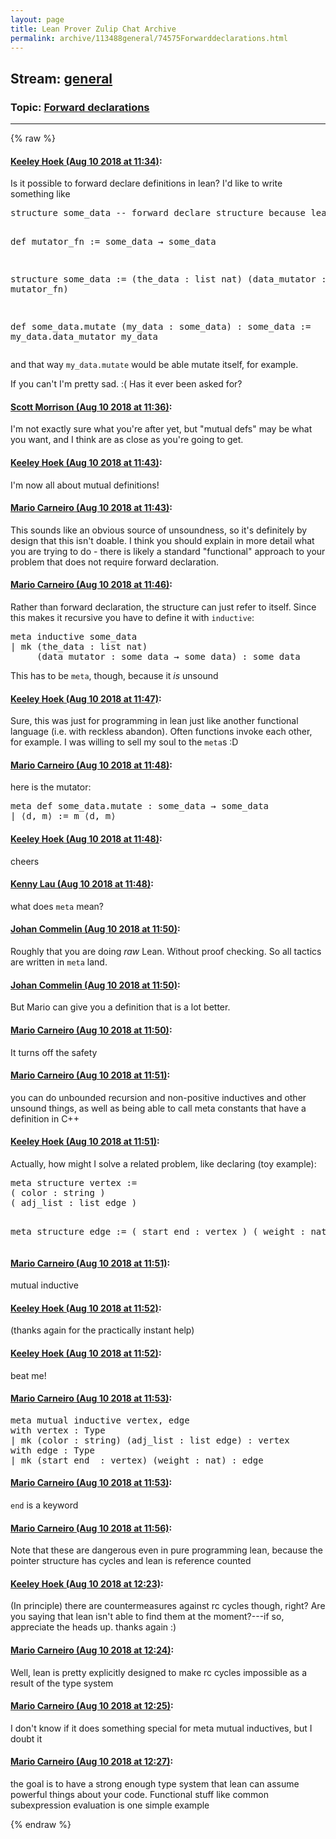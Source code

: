 ```yaml
---
layout: page
title: Lean Prover Zulip Chat Archive 
permalink: archive/113488general/74575Forwarddeclarations.html
---
```


## Stream: [general](index.html)
### Topic: [Forward declarations](74575Forwarddeclarations.html)

---


{% raw %}
#### [ Keeley Hoek (Aug 10 2018 at 11:34)](https://leanprover.zulipchat.com/#narrow/stream/113488-general/topic/Forward%20declarations/near/131227150):
<p>Is it possible to forward declare definitions in lean? I'd like to write something like</p>
<div class="codehilite"><pre><span></span>structure some_data -- forward declare structure because lean can&#39;t look ahead

def mutator_fn := some_data → some_data

structure some_data :=
  (the_data : list nat)
  (data_mutator : mutator_fn)

def some_data.mutate (my_data : some_data) : some_data := my_data.data_mutator my_data
</pre></div>


<p>and that way <code>my_data.mutate</code> would be able mutate itself, for example.</p>
<p>If you can't I'm pretty sad. :( Has it ever been asked for?</p>

#### [ Scott Morrison (Aug 10 2018 at 11:36)](https://leanprover.zulipchat.com/#narrow/stream/113488-general/topic/Forward%20declarations/near/131227260):
<p>I'm not exactly sure what you're after yet, but "mutual defs" may be what you want, and I think are as close as you're going to get.</p>

#### [ Keeley Hoek (Aug 10 2018 at 11:43)](https://leanprover.zulipchat.com/#narrow/stream/113488-general/topic/Forward%20declarations/near/131227578):
<p>I'm now all about mutual definitions!</p>

#### [ Mario Carneiro (Aug 10 2018 at 11:43)](https://leanprover.zulipchat.com/#narrow/stream/113488-general/topic/Forward%20declarations/near/131227588):
<p>This sounds like an obvious source of unsoundness, so it's definitely by design that this isn't doable. I think you should explain in more detail what you are trying to do - there is likely a standard "functional" approach to your problem that does not require forward declaration.</p>

#### [ Mario Carneiro (Aug 10 2018 at 11:46)](https://leanprover.zulipchat.com/#narrow/stream/113488-general/topic/Forward%20declarations/near/131227747):
<p>Rather than forward declaration, the structure can just refer to itself. Since this makes it recursive you have to define it with <code>inductive</code>:</p>
<div class="codehilite"><pre><span></span>meta inductive some_data
| mk (the_data : list nat)
     (data_mutator : some_data → some_data) : some_data
</pre></div>


<p>This has to be <code>meta</code>, though, because it <em>is</em> unsound</p>

#### [ Keeley Hoek (Aug 10 2018 at 11:47)](https://leanprover.zulipchat.com/#narrow/stream/113488-general/topic/Forward%20declarations/near/131227775):
<p>Sure, this was just for programming in lean just like another functional language (i.e. with reckless abandon). Often functions invoke each other, for example. I was willing to sell my soul to the <code>meta</code>s :D</p>

#### [ Mario Carneiro (Aug 10 2018 at 11:48)](https://leanprover.zulipchat.com/#narrow/stream/113488-general/topic/Forward%20declarations/near/131227827):
<p>here is the mutator:</p>
<div class="codehilite"><pre><span></span>meta def some_data.mutate : some_data → some_data
| ⟨d, m⟩ := m ⟨d, m⟩
</pre></div>

#### [ Keeley Hoek (Aug 10 2018 at 11:48)](https://leanprover.zulipchat.com/#narrow/stream/113488-general/topic/Forward%20declarations/near/131227844):
<p>cheers</p>

#### [ Kenny Lau (Aug 10 2018 at 11:48)](https://leanprover.zulipchat.com/#narrow/stream/113488-general/topic/Forward%20declarations/near/131227848):
<p>what does <code>meta</code> mean?</p>

#### [ Johan Commelin (Aug 10 2018 at 11:50)](https://leanprover.zulipchat.com/#narrow/stream/113488-general/topic/Forward%20declarations/near/131227901):
<p>Roughly that you are doing <em>raw</em> Lean. Without proof checking. So all tactics are written in <code>meta</code> land.</p>

#### [ Johan Commelin (Aug 10 2018 at 11:50)](https://leanprover.zulipchat.com/#narrow/stream/113488-general/topic/Forward%20declarations/near/131227918):
<p>But Mario can give you a definition that is a lot better.</p>

#### [ Mario Carneiro (Aug 10 2018 at 11:50)](https://leanprover.zulipchat.com/#narrow/stream/113488-general/topic/Forward%20declarations/near/131227919):
<p>It turns off the safety</p>

#### [ Mario Carneiro (Aug 10 2018 at 11:51)](https://leanprover.zulipchat.com/#narrow/stream/113488-general/topic/Forward%20declarations/near/131227946):
<p>you can do unbounded recursion and non-positive inductives and other unsound things, as well as being able to call meta constants that have a definition in C++</p>

#### [ Keeley Hoek (Aug 10 2018 at 11:51)](https://leanprover.zulipchat.com/#narrow/stream/113488-general/topic/Forward%20declarations/near/131227961):
<p>Actually, how might I solve a related problem, like declaring (toy example):</p>
<div class="codehilite"><pre><span></span>meta structure vertex :=
( color : string )
( adj_list : list edge )

meta structure edge :=
( start end : vertex )
( weight : nat )
</pre></div>

#### [ Mario Carneiro (Aug 10 2018 at 11:51)](https://leanprover.zulipchat.com/#narrow/stream/113488-general/topic/Forward%20declarations/near/131227962):
<p>mutual inductive</p>

#### [ Keeley Hoek (Aug 10 2018 at 11:52)](https://leanprover.zulipchat.com/#narrow/stream/113488-general/topic/Forward%20declarations/near/131228003):
<p>(thanks again for the practically instant help)</p>

#### [ Keeley Hoek (Aug 10 2018 at 11:52)](https://leanprover.zulipchat.com/#narrow/stream/113488-general/topic/Forward%20declarations/near/131228007):
<p>beat me!</p>

#### [ Mario Carneiro (Aug 10 2018 at 11:53)](https://leanprover.zulipchat.com/#narrow/stream/113488-general/topic/Forward%20declarations/near/131228035):
<div class="codehilite"><pre><span></span>meta mutual inductive vertex, edge
with vertex : Type
| mk (color : string) (adj_list : list edge) : vertex
with edge : Type
| mk (start end_ : vertex) (weight : nat) : edge
</pre></div>

#### [ Mario Carneiro (Aug 10 2018 at 11:53)](https://leanprover.zulipchat.com/#narrow/stream/113488-general/topic/Forward%20declarations/near/131228039):
<p><code>end</code> is a keyword</p>

#### [ Mario Carneiro (Aug 10 2018 at 11:56)](https://leanprover.zulipchat.com/#narrow/stream/113488-general/topic/Forward%20declarations/near/131228161):
<p>Note that these are dangerous even in pure programming lean, because the pointer structure has cycles and lean is reference counted</p>

#### [ Keeley Hoek (Aug 10 2018 at 12:23)](https://leanprover.zulipchat.com/#narrow/stream/113488-general/topic/Forward%20declarations/near/131229142):
<p>(In principle) there are countermeasures against rc cycles though, right? Are you saying that lean isn't able to find them at the moment?---if so, appreciate the heads up. thanks again :)</p>

#### [ Mario Carneiro (Aug 10 2018 at 12:24)](https://leanprover.zulipchat.com/#narrow/stream/113488-general/topic/Forward%20declarations/near/131229209):
<p>Well, lean is pretty explicitly designed to make rc cycles impossible as a result of the type system</p>

#### [ Mario Carneiro (Aug 10 2018 at 12:25)](https://leanprover.zulipchat.com/#narrow/stream/113488-general/topic/Forward%20declarations/near/131229223):
<p>I don't know if it does something special for meta mutual inductives, but I doubt it</p>

#### [ Mario Carneiro (Aug 10 2018 at 12:27)](https://leanprover.zulipchat.com/#narrow/stream/113488-general/topic/Forward%20declarations/near/131229297):
<p>the goal is to have a strong enough type system that lean can assume powerful things about your code. Functional stuff like common subexpression evaluation is one simple example</p>


{% endraw %}
